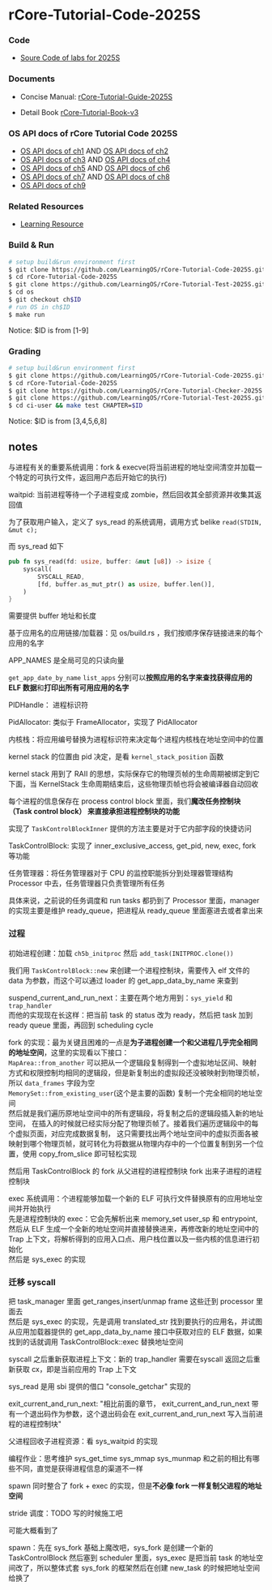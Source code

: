 # rCore-Tutorial-Code-2025S

### Code
- [Soure Code of labs for 2025S](https://github.com/LearningOS/rCore-Tutorial-Code-2025S)
### Documents

- Concise Manual: [rCore-Tutorial-Guide-2025S](https://LearningOS.github.io/rCore-Tutorial-Guide-2025S/)

- Detail Book [rCore-Tutorial-Book-v3](https://rcore-os.github.io/rCore-Tutorial-Book-v3/)


### OS API docs of rCore Tutorial Code 2025S
- [OS API docs of ch1](https://learningos.github.io/rCore-Tutorial-Code-2025S/ch1/os/index.html)
  AND [OS API docs of ch2](https://learningos.github.io/rCore-Tutorial-Code-2025S/ch2/os/index.html)
- [OS API docs of ch3](https://learningos.github.io/rCore-Tutorial-Code-2025S/ch3/os/index.html)
  AND [OS API docs of ch4](https://learningos.github.io/rCore-Tutorial-Code-2025S/ch4/os/index.html)
- [OS API docs of ch5](https://learningos.github.io/rCore-Tutorial-Code-2025S/ch5/os/index.html)
  AND [OS API docs of ch6](https://learningos.github.io/rCore-Tutorial-Code-2025S/ch6/os/index.html)
- [OS API docs of ch7](https://learningos.github.io/rCore-Tutorial-Code-2025S/ch7/os/index.html)
  AND [OS API docs of ch8](https://learningos.github.io/rCore-Tutorial-Code-2025S/ch8/os/index.html)
- [OS API docs of ch9](https://learningos.github.io/rCore-Tutorial-Code-2025S/ch9/os/index.html)

### Related Resources
- [Learning Resource](https://github.com/LearningOS/rust-based-os-comp2022/blob/main/relatedinfo.md)


### Build & Run

```bash
# setup build&run environment first
$ git clone https://github.com/LearningOS/rCore-Tutorial-Code-2025S.git
$ cd rCore-Tutorial-Code-2025S
$ git clone https://github.com/LearningOS/rCore-Tutorial-Test-2025S.git user
$ cd os
$ git checkout ch$ID
# run OS in ch$ID
$ make run
```
Notice: $ID is from [1-9]

### Grading

```bash
# setup build&run environment first
$ git clone https://github.com/LearningOS/rCore-Tutorial-Code-2025S.git
$ cd rCore-Tutorial-Code-2025S
$ git clone https://github.com/LearningOS/rCore-Tutorial-Checker-2025S.git ci-user
$ git clone https://github.com/LearningOS/rCore-Tutorial-Test-2025S.git ci-user/user
$ cd ci-user && make test CHAPTER=$ID
```
Notice: $ID is from [3,4,5,6,8]

## notes
与进程有关的重要系统调用：fork & execve(将当前进程的地址空间清空并加载一个特定的可执行文件，返回用户态后开始它的执行)    

waitpid: 当前进程等待一个子进程变成 zombie，然后回收其全部资源并收集其返回值      

为了获取用户输入，定义了 sys_read 的系统调用，调用方式 belike `read(STDIN, &mut c);`       

而 sys_read 如下   
```rs
pub fn sys_read(fd: usize, buffer: &mut [u8]) -> isize {
    syscall(
        SYSCALL_READ,
        [fd, buffer.as_mut_ptr() as usize, buffer.len()],
    )
}

```
需要提供 buffer 地址和长度     

基于应用名的应用链接/加载器：见 os/build.rs ，我们按顺序保存链接进来的每个应用的名字  

APP_NAMES 是全局可见的只读向量    

`get_app_date_by_name` `list_apps` 分别可以**按照应用的名字来查找获得应用的 ELF 数据**和**打印出所有可用应用的名字**       

PIDHandle： 进程标识符     

PidAllocator: 类似于 FrameAllocator，实现了 PidAllocator     

内核栈：将应用编号替换为进程标识符来决定每个进程内核栈在地址空间中的位置     

kernel stack 的位置由 pid 决定，是看 `kernel_stack_position` 函数      

kernel stack 用到了 RAII 的思想，实际保存它的物理页帧的生命周期被绑定到它下面，当 KernelStack 生命周期结束后，这些物理页帧也将会被编译器自动回收     

每个进程的信息保存在 process control block 里面，我们**魔改任务控制块（Task control block） 来直接承担进程控制块的功能**     

实现了 `TaskControlBlockInner` 提供的方法主要是对于它内部字段的快捷访问     

TaskControlBlock: 实现了 inner_exclusive_access, get_pid, new, exec, fork 等功能    

任务管理器：将任务管理器对于 CPU 的监控职能拆分到处理器管理结构 Processor 中去，任务管理器只负责管理所有任务     

具体来说，之前说的任务调度和 run tasks 都扔到了 Processor 里面，manager 的实现主要是维护 ready_queue，把进程从 ready_queue 里面塞进去或者拿出来    

### 过程
初始进程创建：加载 `ch5b_initproc` 然后 `add_task(INITPROC.clone())`     

我们用 `TaskControlBlock::new` 来创建一个进程控制块，需要传入 elf 文件的 data 为参数，而这个可以通过 loader 的 get_app_data_by_name 来查到    

suspend_current_and_run_next：主要在两个地方用到：`sys_yield` 和 `trap_handler`    
而他的实现现在长这样：把当前 task 的 status 改为 ready，然后把 task 加到 ready queue 里面，再回到 scheduling cycle     

fork 的实现：最为关键且困难的一点是**为子进程创建一个和父进程几乎完全相同的地址空间**，这里的实现看以下接口：   
`MapArea::from_another` 可以把从一个逻辑段复制得到一个虚拟地址区间、映射方式和权限控制均相同的逻辑段，但是新复制出的虚拟段还没被映射到物理页帧，所以 `data_frames` 字段为空      
`MemorySet::from_existing_user`(这个是主要的函数) 复制一个完全相同的地址空间    
然后就是我们遍历原地址空间中的所有逻辑段，将复制之后的逻辑段插入新的地址空间， 在插入的时候就已经实际分配了物理页帧了。接着我们遍历逻辑段中的每个虚拟页面，对应完成数据复制， 这只需要找出两个地址空间中的虚拟页面各被映射到哪个物理页帧，就可转化为将数据从物理内存中的一个位置复制到另一个位置，使用 copy_from_slice 即可轻松实现    

然后用 TaskControlBlock 的 fork 从父进程的进程控制块 fork 出来子进程的进程控制块    

exec 系统调用：个进程能够加载一个新的 ELF 可执行文件替换原有的应用地址空间并开始执行      
先是进程控制块的 exec：它会先解析出来 memory_set user_sp 和 entrypoint, 然后从 ELF 生成一个全新的地址空间并直接替换进来，再修改新的地址空间中的 Trap 上下文，将解析得到的应用入口点、用户栈位置以及一些内核的信息进行初始化      
然后是 sys_exec 的实现     

### 迁移 syscall
把 task_manager 里面 get_ranges,insert/unmap frame 这些迁到 processor 里面去   
然后是 sys_exec 的实现，先是调用 translated_str 找到要执行的应用名，并试图从应用加载器提供的 get_app_data_by_name 接口中获取对应的 ELF 数据，如果找到的话就调用 TaskControlBlock::exec 替换地址空间    

syscall 之后重新获取进程上下文：新的 trap_handler 需要在syscall 返回之后重新获取 cx，即是当前应用的 Trap 上下文     

sys_read 是用 sbi 提供的借口 "console_getchar" 实现的    

exit_current_and_run_next: "相比前面的章节， exit_current_and_run_next 带有一个退出码作为参数，这个退出码会在 exit_current_and_run_next 写入当前进程的进程控制块"     

父进程回收子进程资源：看 sys_waitpid 的实现    

编程作业：思考维护 sys_get_time sys_mmap sys_munmap 和之前的相比有哪些不同，直觉是获得进程信息的渠道不一样     

spawn 同时整合了 fork + exec 的实现，但是**不必像 fork 一样复制父进程的地址空间**    

stride 调度：TODO 写的时候施工吧    

可能大概看到了

spawn：先在 sys_fork 基础上魔改吧，sys_fork 是创建一个新的 TaskControlBlock 然后塞到 scheduler 里面，sys_exec 是把当前 task 的地址空间改了，所以整体式套 sys_fork 的框架然后在创建 new_task 的时候把地址空间给换了   
